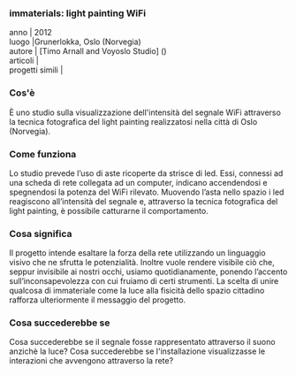 ### **immaterials: light painting WiFi**
anno | 2012  
luogo |Grunerlokka, Oslo (Norvegia)<br>
autore | [Timo Arnall and Voyoslo Studio] () <br>
articoli | <br>
progetti simili |



### Cos'è
È uno studio sulla visualizzazione dell'intensità del segnale WiFi attraverso la tecnica fotografica del light painting realizzatosi nella città di Oslo (Norvegia).

### Come funziona
Lo studio prevede l’uso di aste ricoperte da strisce di led. Essi, connessi ad una scheda di rete collegata ad un computer, indicano accendendosi e spegnendosi la potenza del WiFi rilevato. Muovendo l’asta nello spazio i led reagiscono all’intensità del segnale e, attraverso la tecnica fotografica del light painting, è possibile catturarne il comportamento.


### Cosa significa
Il progetto intende esaltare la forza della rete utilizzando un linguaggio visivo che ne sfrutta le potenzialità. Inoltre vuole rendere visibile ciò che, seppur invisibile ai nostri occhi, usiamo quotidianamente, ponendo l’accento sull’inconsapevolezza con cui fruiamo di certi strumenti. La scelta di unire qualcosa di immateriale come la luce alla fisicità dello spazio cittadino rafforza ulteriormente il messaggio del progetto.

### Cosa succederebbe se
Cosa succederebbe se il segnale fosse rappresentato attraverso il suono anzichè la luce? Cosa succederebbe se l'installazione visualizzasse le interazioni che avvengono attraverso la rete?
